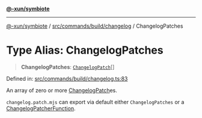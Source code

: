 [**@-xun/symbiote**](../../../../../README.md)

***

[@-xun/symbiote](../../../../../README.md) / [src/commands/build/changelog](../README.md) / ChangelogPatches

# Type Alias: ChangelogPatches

> **ChangelogPatches**: [`ChangelogPatch`](ChangelogPatch.md)[]

Defined in: [src/commands/build/changelog.ts:83](https://github.com/Xunnamius/symbiote/blob/2e287e33709b516a0ca83d4aca24e98dc1018688/src/commands/build/changelog.ts#L83)

An array of zero or more [ChangelogPatch](ChangelogPatch.md)es.

`changelog.patch.mjs` can export via default either `ChangelogPatches` or a
[ChangelogPatcherFunction](ChangelogPatcherFunction.md).
